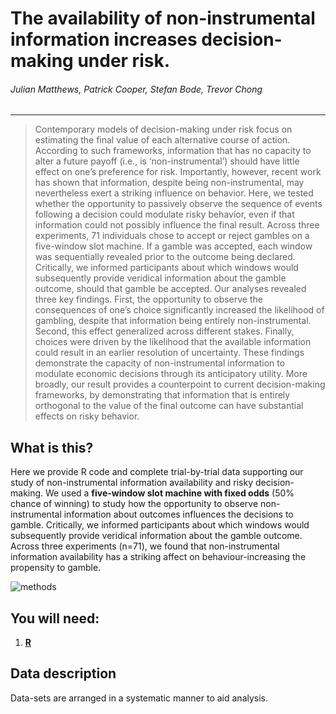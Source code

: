 # The availability of non-instrumental information increases decision-making under risk.

###### Julian Matthews, Patrick Cooper, Stefan Bode, Trevor Chong

***

> Contemporary models of decision-making under risk focus on estimating the final value of each alternative course of action. According to such frameworks, information that has no capacity to alter a future payoff (i.e., is ‘non-instrumental’) should have little effect on one’s preference for risk. Importantly, however, recent work has shown that information, despite being non-instrumental, may nevertheless exert a striking influence on behavior. Here, we tested whether the opportunity to passively observe the sequence of events following a decision could modulate risky behavior, even if that information could not possibly influence the final result. Across three experiments, 71 individuals chose to accept or reject gambles on a five-window slot machine. If a gamble was accepted, each window was sequentially revealed prior to the outcome being declared. Critically, we informed participants about which windows would subsequently provide veridical information about the gamble outcome, should that gamble be accepted. Our analyses revealed three key findings. First, the opportunity to observe the consequences of one’s choice significantly increased the likelihood of gambling, despite that information being entirely non-instrumental. Second, this effect generalized across different stakes. Finally, choices were driven by the likelihood that the available information could result in an earlier resolution of uncertainty. These findings demonstrate the capacity of non-instrumental information to modulate economic decisions through its anticipatory utility. More broadly, our result provides a counterpoint to current decision-making frameworks, by demonstrating that information that is entirely orthogonal to the value of the final outcome can have substantial effects on risky behavior.

## What is this?
Here we provide R code and complete trial-by-trial data supporting our study of non-instrumental information availability and risky decision-making. We used a **five-window slot machine with fixed odds** (50% chance of winning) to study how the opportunity to observe non-instrumental information about outcomes influences the decisions to gamble. Critically, we informed participants about which windows would subsequently provide veridical information about the gamble outcome. Across three experiments (n=71), we found that non-instrumental information availability has a striking affect on behaviour-increasing the propensity to gamble.

![methods]

## You will need: 
1. [**R**](https://www.r-project.org/)

## Data description
Data-sets are arranged in a systematic manner to aid analysis.


[methods]: /master/methods-figure.png
